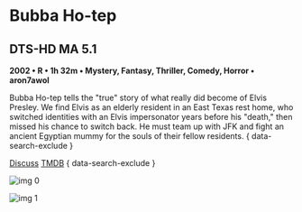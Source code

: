 # Bubba Ho-tep

## DTS-HD MA 5.1

**2002 • R • 1h 32m • Mystery, Fantasy, Thriller, Comedy, Horror • aron7awol**

Bubba Ho-tep tells the "true" story of what really did become of Elvis Presley. We find Elvis as an elderly resident in an East Texas rest home, who switched identities with an Elvis impersonator years before his "death," then missed his chance to switch back. He must team up with JFK and fight an ancient Egyptian mummy for the souls of their fellow residents.
{ data-search-exclude }

[Discuss](https://www.avsforum.com/threads/bass-eq-for-filtered-movies.2995212/post-59273632)  [TMDB](9707)
{ data-search-exclude }

![img 0](https://i.imgur.com/OsEDl3h.jpg)

![img 1](https://i.imgur.com/cGhlsUW.png)

